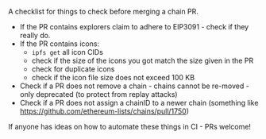 A checklist for things to check before merging a chain PR.

* If the PR contains explorers claim to adhere to EIP3091 - check if they really do.
* If the PR contains icons:
  * `ipfs get` all icon CIDs
  * check if the size of the icons you got match the size given in the PR
  * check for duplicate icons
  * check if the icon file size does not exceed 100 KB
* Check if a PR does not remove a chain - chains cannot be re-moved - only deprecated (to protect from replay attacks)
* Check if a PR does not assign a chainID to a newer chain (something like https://github.com/ethereum-lists/chains/pull/1750)

If anyone has ideas on how to automate these things in CI - PRs welcome!
